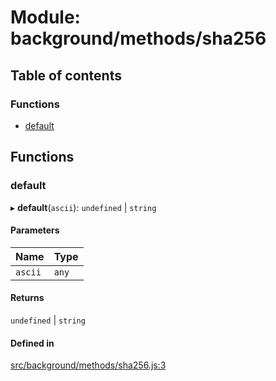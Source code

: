 # Module: background/methods/sha256

## Table of contents

### Functions

- [default](../wiki/background.methods.sha256#default)

## Functions

### default

▸ **default**(`ascii`): `undefined` \| `string`

#### Parameters

| Name | Type |
| :------ | :------ |
| `ascii` | `any` |

#### Returns

`undefined` \| `string`

#### Defined in

[src/background/methods/sha256.js:3](https://github.com/ExperimentsByFileFighter/WebApp-PoC-technical-Documentation/blob/5171d3e/src/background/methods/sha256.js#L3)
